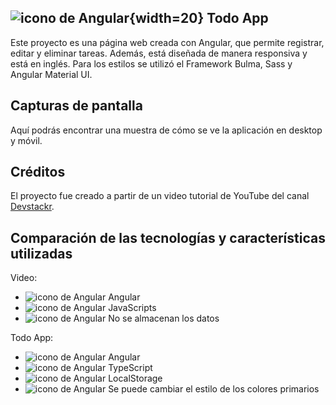 ## ![icono de Angular](https://i.ibb.co/yXPYj5b/Angular.png){width=20} Todo App

Este proyecto es una página web creada con Angular, que permite registrar, editar y eliminar tareas. Además, está diseñada de manera responsiva y está en inglés. Para los estilos se utilizó el Framework Bulma, Sass y Angular Material UI.

## Capturas de pantalla

Aquí podrás encontrar una muestra de cómo se ve la aplicación en desktop y móvil.

## Créditos

El proyecto fue creado a partir de un video tutorial de YouTube del canal [Devstackr](https://www.youtube.com/watch?v=gvWxMQ_Zios).

## Comparación de las tecnologías y características utilizadas

Video:

- ![icono de Angular](https://i.ibb.co/yXPYj5b/Angular.png) Angular
- ![icono de Angular](https://i.ibb.co/yXPYj5b/Angular.png) JavaScripts
- ![icono de Angular](https://i.ibb.co/yXPYj5b/Angular.png) No se almacenan los datos

Todo App:

- ![icono de Angular](https://i.ibb.co/yXPYj5b/Angular.png) Angular
- ![icono de Angular](https://i.ibb.co/yXPYj5b/Angular.png) TypeScript
- ![icono de Angular](https://i.ibb.co/yXPYj5b/Angular.png) LocalStorage
- ![icono de Angular](https://i.ibb.co/yXPYj5b/Angular.png) Se puede cambiar el estilo de los colores primarios
